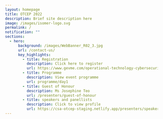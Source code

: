 ```yaml
---
layout: homepage
title: OTCEP 2022
description: Brief site description here
image: /images/isomer-logo.svg
permalink: /
notification: ""
sections:
  - hero:
      background: /images/WebBanner_R02_3.jpg
      url: /contact-us/
      key_highlights:
        - title: Registration
          description: Click here to register
          url: https://www.gevme.com/operational-technology-cybersecurity-expert-panel-otcep-forum-2022-97874676
        - title: Programme
          description: View event programme
          url: programme/day1
        - title: Guest of Honour
          description: Ms Josephine Teo
          url: /presenters/guest-of-honour
        - title: speakers and panellists
          description: Click to view profile
          url: https://csa-otcep-staging.netlify.app/presenters/speakers-and-panellists
---
```

